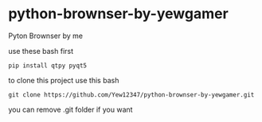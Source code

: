 # python-brownser-by-yewgamer
Pyton Brownser by me

use these bash first

```
pip install qtpy pyqt5
```

to clone this project use this bash
```
git clone https://github.com/Yew12347/python-brownser-by-yewgamer.git
```
you can remove .git folder if you want
